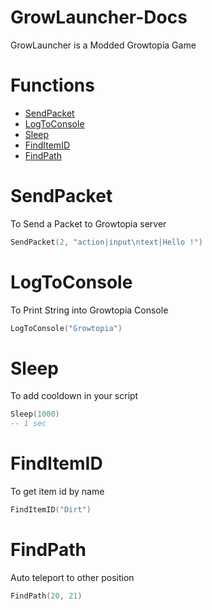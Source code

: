 # GrowLauncher-Docs
GrowLauncher is a Modded Growtopia Game

# Functions 

* [SendPacket](#SendPacket)
* [LogToConsole](#LogToConsole)
* [Sleep](#Sleep)
* [FindItemID](#FindItemID)
* [FindPath](#FindPath)

# SendPacket
To Send a Packet to Growtopia server
```lua
SendPacket(2, "action|input\ntext|Hello !")
```

# LogToConsole
To Print String into Growtopia Console
```lua
LogToConsole("Growtopia")
```

# Sleep
To add cooldown in your script
```lua
Sleep(1000)
-- 1 sec
```

# FindItemID
To get item id by name
```lua
FindItemID("Dirt")
```

# FindPath
Auto teleport to other position
```lua
FindPath(20, 21)
```
